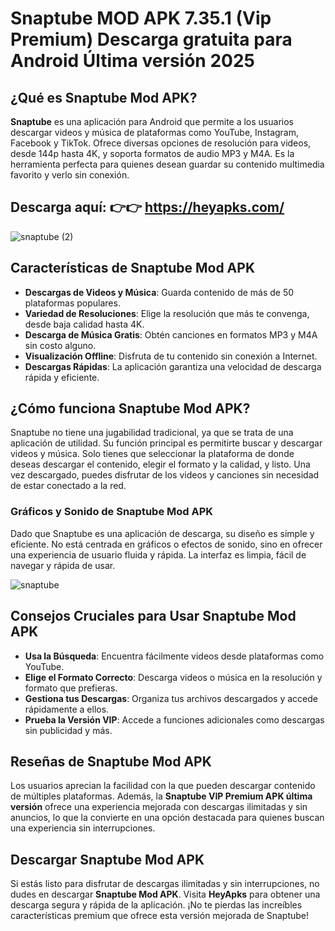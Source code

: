 # Snaptube MOD APK 7.35.1 (Vip Premium) Descarga gratuita para Android Última versión 2025

## ¿Qué es Snaptube Mod APK?

**Snaptube** es una aplicación para Android que permite a los usuarios descargar videos y música de plataformas como YouTube, Instagram, Facebook y TikTok. Ofrece diversas opciones de resolución para videos, desde 144p hasta 4K, y soporta formatos de audio MP3 y M4A. Es la herramienta perfecta para quienes desean guardar su contenido multimedia favorito y verlo sin conexión.

## Descarga aquí: 👉👉 https://heyapks.com/
![snaptube (2)](https://github.com/user-attachments/assets/32d953e9-5cc9-41a1-a94c-b84b6a0cbe03)

## Características de Snaptube Mod APK

- **Descargas de Videos y Música**: Guarda contenido de más de 50 plataformas populares.
- **Variedad de Resoluciones**: Elige la resolución que más te convenga, desde baja calidad hasta 4K.
- **Descarga de Música Gratis**: Obtén canciones en formatos MP3 y M4A sin costo alguno.
- **Visualización Offline**: Disfruta de tu contenido sin conexión a Internet.
- **Descargas Rápidas**: La aplicación garantiza una velocidad de descarga rápida y eficiente.

## ¿Cómo funciona Snaptube Mod APK?

Snaptube no tiene una jugabilidad tradicional, ya que se trata de una aplicación de utilidad. Su función principal es permitirte buscar y descargar videos y música. Solo tienes que seleccionar la plataforma de donde deseas descargar el contenido, elegir el formato y la calidad, y listo. Una vez descargado, puedes disfrutar de los videos y canciones sin necesidad de estar conectado a la red.

### Gráficos y Sonido de Snaptube Mod APK

Dado que Snaptube es una aplicación de descarga, su diseño es simple y eficiente. No está centrada en gráficos o efectos de sonido, sino en ofrecer una experiencia de usuario fluida y rápida. La interfaz es limpia, fácil de navegar y rápida de usar.

![snaptube](https://github.com/user-attachments/assets/c4a4b838-9ffd-436e-a662-36dbb96f522e)

## Consejos Cruciales para Usar Snaptube Mod APK

- **Usa la Búsqueda**: Encuentra fácilmente videos desde plataformas como YouTube.
- **Elige el Formato Correcto**: Descarga videos o música en la resolución y formato que prefieras.
- **Gestiona tus Descargas**: Organiza tus archivos descargados y accede rápidamente a ellos.
- **Prueba la Versión VIP**: Accede a funciones adicionales como descargas sin publicidad y más.

## Reseñas de Snaptube Mod APK

Los usuarios aprecian la facilidad con la que pueden descargar contenido de múltiples plataformas. Además, la **Snaptube VIP Premium APK última versión** ofrece una experiencia mejorada con descargas ilimitadas y sin anuncios, lo que la convierte en una opción destacada para quienes buscan una experiencia sin interrupciones.

## Descargar Snaptube Mod APK

Si estás listo para disfrutar de descargas ilimitadas y sin interrupciones, no dudes en descargar **Snaptube Mod APK**. Visita **HeyApks** para obtener una descarga segura y rápida de la aplicación. ¡No te pierdas las increíbles características premium que ofrece esta versión mejorada de Snaptube! 
